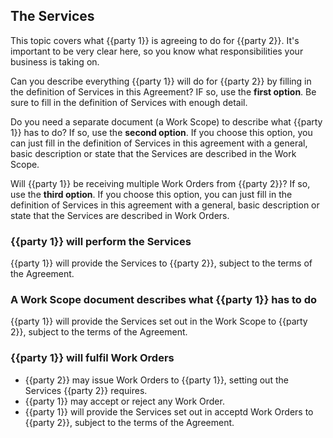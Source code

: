 ## The Services

This topic covers what {{party 1}} is agreeing to do for {{party 2}}. It's important to be very clear here, so you know what responsibilities your business is taking on.

Can you describe everything {{party 1}} will do for {{party 2}} by filling in the definition of Services in this Agreement? IF so, use the **first option**. Be sure to fill in the definition of Services with enough detail.

Do you need a separate document (a Work Scope) to describe what {{party 1}} has to do? If so, use the **second option**. If you choose this option, you can just fill in the definition of Services in this agreement with a general, basic description or state that the Services are described in the Work Scope.

Will {{party 1}} be receiving multiple Work Orders from {{party 2}}? If so, use the **third option**. If you choose this option, you can just fill in the definition of Services in this agreement with a general, basic description or state that the Services are described in Work Orders.

### {{party 1}} will perform the Services

{{party 1}} will provide the Services to {{party 2}}, subject to the terms of the Agreement.

### A Work Scope document describes what {{party 1}} has to do

{{party 1}} will provide the Services set out in the Work Scope to {{party 2}}, subject to the terms of the Agreement.

### {{party 1}} will fulfil Work Orders

- {{party 2}} may issue Work Orders to {{party 1}}, setting out the Services {{party 2}} requires.
- {{party 1}} may accept or reject any Work Order.
- {{party 1}} will provide the Services set out in acceptd Work Orders to {{party 2}}, subject to the terms of the Agreement.
